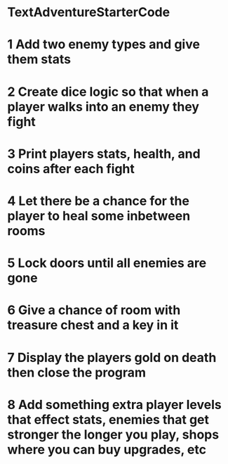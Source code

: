 # TextAdventureStarterCode
#
# 1 Add two enemy types and give them stats
#
# 2 Create dice logic so that when a player walks into an enemy they fight
#
# 3 Print players stats, health, and coins after each fight
#
# 4 Let there be a chance for the player to heal some inbetween rooms
#
# 5 Lock doors until all enemies are gone
#
# 6 Give a chance of room with treasure chest and a key in it
#
# 7 Display the players gold on death then close the program
#
# 8 Add something extra player levels that effect stats, enemies that get stronger the longer you play, shops where you can buy upgrades, etc
#